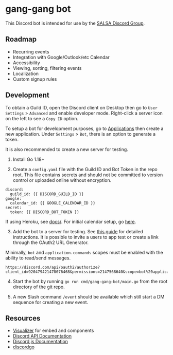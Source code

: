# gang-gang bot

This Discord bot is intended for use by the [SALSA Discord Group](https://discord.gg/jmKXruqvz4).

## Roadmap

 * Recurring events
 * Integration with Google/Outlook/etc Calendar
 * Accessibility
 * Viewing, sorting, filtering events
 * Localization
 * Custom signup rules

## Development

To obtain a Guild ID, open the Discord client on Desktop then go to `User Settings` > `Advanced`
and enable developer mode. Right-click a server icon on the left to see a `Copy ID` option.

To setup a bot for development purposes, go to [Applications](https://discord.com/developers/applications)
then create a new application. Under `Settings` > `Bot`, there is an option to generate a token.

It is also recommended to create a new server for testing.

1. Install Go 1.18+

2. Create a `config.yaml` file with the Guild ID and Bot Token in the repo root. This file contains secrets and
should not be committed to version control or uploaded online without encryption.

```
discord:
  guild_id: {{ DISCORD_GUILD_ID }}
google:
  calendar_id: {{ GOOGLE_CALENDAR_ID }}
secret:
  token: {{ DISCORD_BOT_TOKEN }}
```

If using Heroku, see [docs/](/docs/heroku.md). For initial calendar setup, go [here](/docs/google.md).

3. Add the bot to a server for testing. See [this guide](https://discordjs.guide/preparations/adding-your-bot-to-servers.html#adding-your-bot-to-servers)
for detailed instructions. It is possible to invite a users to app test or create a link through the OAuth2 URL Generator.

Minimally, `bot` and `application.commands` scopes must be enabled with the ability to read/send messages.

```
https://discord.com/api/oauth2/authorize?client_id=920479421478076468&permissions=2147568640&scope=bot%20applications.commands
```

4. Start the bot by running `go run cmd/gang-gang-bot/main.go` from the root directory of the git repo.

5. A new Slash command `/event` should be available which still start a DM sequence for creating a new event.

## Resources

 - [Visualizer](https://autocode.com/tools/discord/embed-builder/) for embed and components
 - [Discord API Documentation](https://discord.com/developers/docs/intro)
 - [Discord.js Documentation](https://discord.js.org/#/docs/discord.js/stable/general/welcome)
 - [discordgo](https://github.com/bwmarrin/discordgo)
